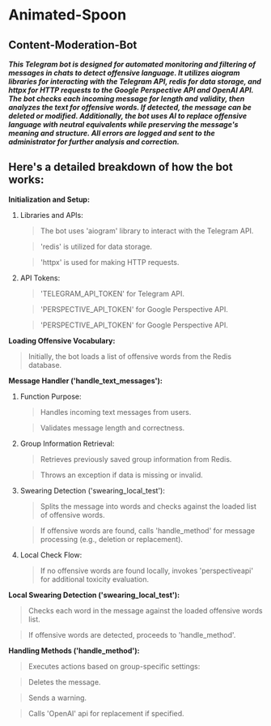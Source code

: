 # Animated-Spoon

## Content-Moderation-Bot

___This Telegram bot is designed for automated monitoring and filtering of messages in chats to detect offensive language. It utilizes aiogram libraries for interacting with the Telegram API, redis for data storage, and httpx for HTTP requests to the Google Perspective API and OpenAI API. The bot checks each incoming message for length and validity, then analyzes the text for offensive words. If detected, the message can be deleted or modified. Additionally, the bot uses AI to replace offensive language with neutral equivalents while preserving the message's meaning and structure. All errors are logged and sent to the administrator for further analysis and correction.___


## Here's a detailed breakdown of how the bot works:

__Initialization and Setup:__
1. Libraries and APIs:
    >The bot uses 'aiogram' library to interact with the Telegram API.
    
    > 'redis' is utilized for data storage.

    > 'httpx' is used for making HTTP requests.

2. API Tokens:
    > 'TELEGRAM_API_TOKEN' for Telegram API.

    > 'PERSPECTIVE_API_TOKEN' for Google Perspective API.

    > 'PERSPECTIVE_API_TOKEN' for Google Perspective API.

__Loading Offensive Vocabulary:__
> Initially, the bot loads a list of offensive words from the Redis database.

__Message Handler ('handle_text_messages'):__
1. Function Purpose:
    >Handles incoming text messages from users.

    >Validates message length and correctness.

2. Group Information Retrieval:
    >Retrieves previously saved group information from Redis.

    >Throws an exception if data is missing or invalid.

3. Swearing Detection ('swearing_local_test'):
    >Splits the message into words and checks against the loaded list of offensive words.

    >If offensive words are found, calls 'handle_method' for message processing (e.g., deletion or replacement).

4. Local Check Flow:
    >If no offensive words are found locally, invokes 'perspectiveapi' for additional toxicity evaluation.

__Local Swearing Detection ('swearing_local_test'):__
>Checks each word in the message against the loaded offensive words list.

>If offensive words are detected, proceeds to 'handle_method'.

__Handling Methods ('handle_method'):__

>Executes actions based on group-specific settings:

>Deletes the message.

>Sends a warning.

>Calls 'OpenAI' api for replacement if specified.

